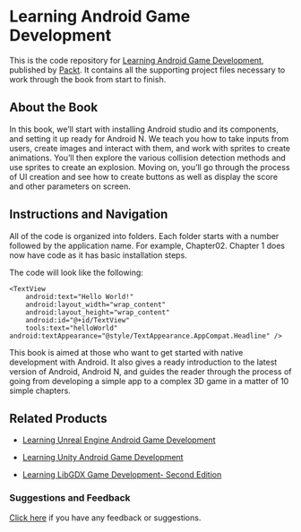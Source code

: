 # Learning Android Game Development
This is the code repository for [Learning Android Game Development](https://www.packtpub.com/application-development/learning-android-game-development?utm_source=github&utm_medium=repository&utm_campaign=9781785880957), published by [Packt](https://www.packtpub.com/?utm_source=github). It contains all the supporting project files necessary to work through the book from start to finish.
## About the Book
In this book, we’ll start with installing Android studio and its components, and setting it up ready for Android N. We teach you how to take inputs from users, create images and interact with them, and work with sprites to create animations. You’ll then explore the various collision detection methods and use sprites to create an explosion. Moving on, you’ll go through the process of UI creation and see how to create buttons as well as display the score and other parameters on screen.


## Instructions and Navigation
All of the code is organized into folders. Each folder starts with a number followed by the application name. For example, Chapter02. Chapter 1 does now have code as it has basic installation steps.



The code will look like the following:
```
<TextView
    android:text="Hello World!"
    android:layout_width="wrap_content"
    android:layout_height="wrap_content"
    android:id="@+id/TextView"
    tools:text="helloWorld"  android:textAppearance="@style/TextAppearance.AppCompat.Headline" />
```

This book is aimed at those who want to get started with native development with Android. It also gives a ready introduction to the latest version of Android, Android N, and guides the reader through the process of going from developing a simple app to a complex 3D game in a matter of 10 simple chapters.

## Related Products
* [Learning Unreal Engine Android Game Development](https://www.packtpub.com/game-development/learning-unreal-engine-android-game-development?utm_source=github&utm_medium=repository&utm_campaign=9781784394363)

* [Learning Unity Android Game Development](https://www.packtpub.com/game-development/learning-unity-android-game-development?utm_source=github&utm_medium=repository&utm_campaign=9781784394691)

* [Learning LibGDX Game Development- Second Edition](https://www.packtpub.com/game-development/learning-libgdx-game-development-second-edition?utm_source=github&utm_medium=repository&utm_campaign=9781783554775)

### Suggestions and Feedback
[Click here](https://docs.google.com/forms/d/e/1FAIpQLSe5qwunkGf6PUvzPirPDtuy1Du5Rlzew23UBp2S-P3wB-GcwQ/viewform) if you have any feedback or suggestions.
